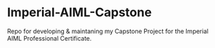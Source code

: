 # Imperial-AIML-Capstone
Repo for developing &amp; maintaning my Capstone Project for the Imperial AIML Professional Certificate.
